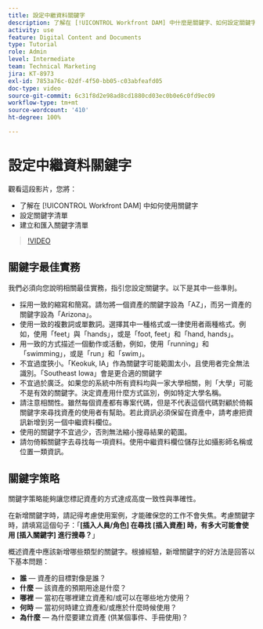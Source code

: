 ```yaml
---
title: 設定中繼資料關鍵字
description: 了解在 [!UICONTROL Workfront DAM] 中什麼是關鍵字、如何設定關鍵字清單，以及如何建立和匯入關鍵字清單。
activity: use
feature: Digital Content and Documents
type: Tutorial
role: Admin
level: Intermediate
team: Technical Marketing
jira: KT-8973
exl-id: 7853a76c-02df-4f50-bb05-c03abfeafd05
doc-type: video
source-git-commit: 6c31f8d2e98ad8cd1880cd03ec0b0e6c0fd9ec09
workflow-type: tm+mt
source-wordcount: '410'
ht-degree: 100%

---
```


# 設定中繼資料關鍵字

觀看這段影片，您將：

* 了解在 [!UICONTROL Workfront DAM] 中如何使用關鍵字
* 設定關鍵字清單
* 建立和匯入關鍵字清單

>[!VIDEO](https://video.tv.adobe.com/v/335236/?quality=12&learn=on)

## 關鍵字最佳實務

我們必須向您說明相關最佳實務，指引您設定關鍵字。以下是其中一些準則。

* 採用一致的縮寫和簡寫。請勿將一個資產的關鍵字設為「AZ」，而另一資產的關鍵字設為「Arizona」。
* 使用一致的複數詞或單數詞。選擇其中一種格式或一律使用者兩種格式。例如，使用「feet」與「hands」，或是「foot, feet」和「hand, hands」。
* 用一致的方式描述一個動作或活動，例如，使用「running」和「swimming」，或是「run」和「swim」。
* 不宜過度狹小。「Keokuk, IA」作為關鍵字可能範圍太小，且使用者完全無法識別。「Southeast Iowa」會是更合適的關鍵字
* 不宜過於廣泛。如果您的系統中所有資料均與一家大學相關，則「大學」可能不是有效的關鍵字。決定資產用什麼方式區別，例如特定大學名稱。
* 請注意相關性。雖然每個資產都有專案代碼，但是不代表這個代碼對顧於倚賴關鍵字來尋找資產的使用者有幫助。若此資訊必須保留在資產中，請考慮把資訊新增到另一個中繼資料欄位。
* 使用的關鍵字不宜過少，否則無法縮小搜尋結果的範圍。
* 請勿倚賴關鍵字去尋找每一項資料。使用中繼資料欄位儲存比如攝影師名稱或位置一類資訊。

## 關鍵字策略

關鍵字策略能夠讓您標記資產的方式達成高度一致性與準確性。

在新增關鍵字時，請記得考慮使用案例，才能確保您的工作不會失焦。考慮關鍵字時，請填寫這個句子：「**[插入人員/角色] 在尋找 [插入資產] 時，有多大可能會使用 [插入關鍵字] 進行搜尋？**」

概述資產中應該新增哪些類型的關鍵字。根據經驗，新增關鍵字的好方法是回答以下基本問題：

* **誰** — 資產的目標對像是誰？
* **什麼** — 該資產的預期用途是什麼？
* **哪裡** — 當初在哪裡建立資產和/或可以在哪些地方使用？
* **何時** — 當初何時建立資產和/或應於什麼時候使用？
* **為什麼** — 為什麼要建立資產 (供某個事件、手冊使用)？
